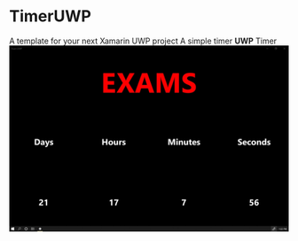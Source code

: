 # TimerUWP
A template for your next Xamarin UWP project
A simple timer **UWP** Timer
![Screenshot](/Exam/Exam/Timer.jpg)

